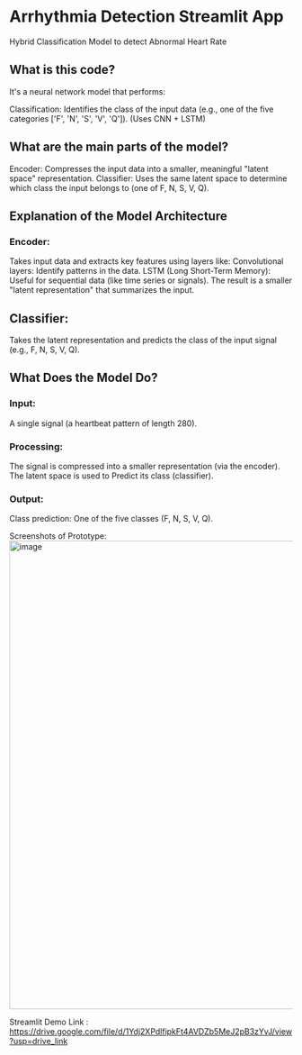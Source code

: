 # Arrhythmia Detection Streamlit App
Hybrid Classification Model to detect Abnormal Heart Rate

## What is this code?

It's a neural network model that performs:

Classification: Identifies the class of the input data (e.g., one of the five categories ['F', 'N', 'S', 'V', 'Q']). (Uses CNN + LSTM)

## What are the main parts of the model?

Encoder: Compresses the input data into a smaller, meaningful "latent space" representation.
Classifier: Uses the same latent space to determine which class the input belongs to (one of F, N, S, V, Q).

## Explanation of the Model Architecture
### Encoder:
Takes input data and extracts key features using layers like:
Convolutional layers: Identify patterns in the data. LSTM (Long Short-Term Memory): Useful for sequential data (like time series or signals).
The result is a smaller "latent representation" that summarizes the input.

## Classifier:
Takes the latent representation and predicts the class of the input signal (e.g., F, N, S, V, Q).

## What Does the Model Do?
### Input:
A single signal (a heartbeat pattern of length 280).

### Processing:
The signal is compressed into a smaller representation (via the encoder).
The latent space is used to Predict its class (classifier).

### Output:
Class prediction: One of the five classes (F, N, S, V, Q).

Screenshots of Prototype:
<img width="832" alt="image" src="https://github.com/user-attachments/assets/244a7e00-4388-4be2-b8a5-5fa709bac405" />

Streamlit Demo Link : https://drive.google.com/file/d/1Ydj2XPdlfipkFt4AVDZb5MeJ2pB3zYvJ/view?usp=drive_link
